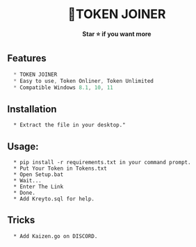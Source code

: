 <h1 align="center">💎TOKEN JOINER</h1>

<p align='center'>
  <b>Star ⭐ if you want more</b><br>
</p>


## Features
```js
  * TOKEN JOINER
  * Easy to use, Token Onliner, Token Unlimited
  * Compatible Windows 8.1, 10, 11
```

## Installation
```
  * Extract the file in your desktop."
```

##  Usage:
```
  * pip install -r requirements.txt in your command prompt.
  * Put Your Token in Tokens.txt
  * Open Setup.bat
  * Wait...
  * Enter The Link
  * Done.
  * Add Kreyto.sql for help.
```

## Tricks
```
  * Add Kaizen.go on DISCORD.
```
